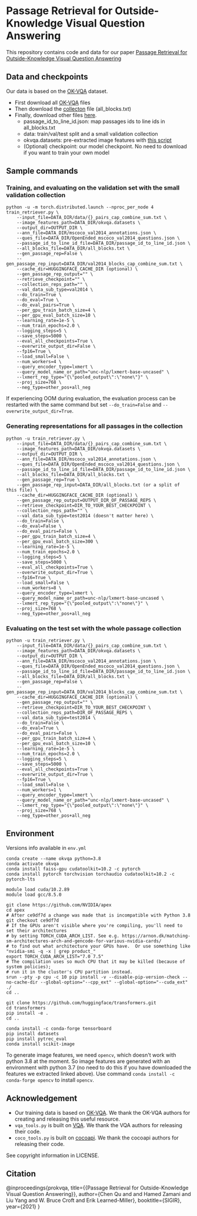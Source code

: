 # Passage Retrieval for Outside-Knowledge Visual Question Answering

This repository contains code and data for our paper [Passage Retrieval for Outside-Knowledge Visual Question Answering]()

## Data and checkpoints

Our data is based on the [OK-VQA](https://okvqa.allenai.org/index.html) dataset.
* First download all [OK-VQA](https://okvqa.allenai.org/index.html) files
* Then download the [collecton](https://ciir.cs.umass.edu/downloads/ORConvQA/all_blocks.txt.gz) file (all_blocks.txt)
* Finally, download other files [here](https://ciir.cs.umass.edu/downloads/okvqa/). 
    * passage_id_to_line_id.json: map passages ids to line ids in all_blocks.txt
    * data: train/val/test split and a small validation collection
    * okvqa.datasets: pre-extracted image features with [this script](https://github.com/huggingface/transformers/blob/master/examples/research_projects/lxmert/extracting_data.py)
    * (Optional) checkpoint: our model checkpoint. No need to download if you want to train your own model

## Sample commands

### Training, and evaluating on the validation set with the small validation collection
```
python -u -m torch.distributed.launch --nproc_per_node 4 train_retriever.py \
    --input_file=DATA_DIR/data/{}_pairs_cap_combine_sum.txt \
    --image_features_path=DATA_DIR/okvqa.datasets \
    --output_dir=OUTPUT_DIR \
    --ann_file=DATA_DIR/mscoco_val2014_annotations.json \
    --ques_file=DATA_DIR/OpenEnded_mscoco_val2014_questions.json \
    --passage_id_to_line_id_file=DATA_DIR/passage_id_to_line_id.json \
    --all_blocks_file=DATA_DIR/all_blocks.txt \
    --gen_passage_rep=False \
    --gen_passage_rep_input=DATA_DIR/val2014_blocks_cap_combine_sum.txt \
    --cache_dir=HUGGINGFACE_CACHE_DIR (optional) \
    --gen_passage_rep_output="" \
    --retrieve_checkpoint="" \
    --collection_reps_path="" \
    --val_data_sub_type=val2014 \
    --do_train=True \
    --do_eval=True \
    --do_eval_pairs=True \
    --per_gpu_train_batch_size=4 \
    --per_gpu_eval_batch_size=10 \
    --learning_rate=1e-5 \
    --num_train_epochs=2.0 \
    --logging_steps=5 \
    --save_steps=5000 \
    --eval_all_checkpoints=True \
    --overwrite_output_dir=False \
    --fp16=True \
    --load_small=False \
    --num_workers=4 \
    --query_encoder_type=lxmert \
    --query_model_name_or_path="unc-nlp/lxmert-base-uncased" \
    --lxmert_rep_type="{\"pooled_output\":\"none\"}" \
    --proj_size=768 \
    --neg_type=other_pos+all_neg
```

If experiencing OOM during evaluation, the evaluation process can be restarted with the same command but set `--do_train=False` and `--overwrite_output_dir=True`.

### Generating representations for all passages in the collection
```
python -u train_retriever.py \
    --input_file=DATA_DIR/data/{}_pairs_cap_combine_sum.txt \
    --image_features_path=DATA_DIR/okvqa.datasets \
    --output_dir=OUTPUT_DIR \
    --ann_file=DATA_DIR/mscoco_val2014_annotations.json \
    --ques_file=DATA_DIR/OpenEnded_mscoco_val2014_questions.json \
    --passage_id_to_line_id_file=DATA_DIR/passage_id_to_line_id.json \
    --all_blocks_file=DATA_DIR/all_blocks.txt \
    --gen_passage_rep=True \
    --gen_passage_rep_input=DATA_DIR/all_blocks.txt (or a split of this file) \
    --cache_dir=HUGGINGFACE_CACHE_DIR (optional) \
    --gen_passage_rep_output=OUTPUT_DIR_OF_PASSAGE_REPS \
    --retrieve_checkpoint=DIR_TO_YOUR_BEST_CHECKPOINT \
    --collection_reps_path="" \
    --val_data_sub_type=test2014 (doesn't matter here) \
    --do_train=False \
    --do_eval=False \
    --do_eval_pairs=False \
    --per_gpu_train_batch_size=4 \
    --per_gpu_eval_batch_size=300 \
    --learning_rate=1e-5 \
    --num_train_epochs=2.0 \
    --logging_steps=5 \
    --save_steps=5000 \
    --eval_all_checkpoints=True \
    --overwrite_output_dir=True \
    --fp16=True \
    --load_small=False \
    --num_workers=8 \
    --query_encoder_type=lxmert \
    --query_model_name_or_path=unc-nlp/lxmert-base-uncased \
    --lxmert_rep_type="{\"pooled_output\":\"none\"}" \
    --proj_size=768 \
    --neg_type=other_pos+all_neg
```

### Evaluating on the test set with the whole passage collection
```
python -u train_retriever.py \
    --input_file=DATA_DIR/data/{}_pairs_cap_combine_sum.txt \
    --image_features_path=DATA_DIR/okvqa.datasets \
    --output_dir=OUTPUT_DIR \
    --ann_file=DATA_DIR/mscoco_val2014_annotations.json \
    --ques_file=DATA_DIR/OpenEnded_mscoco_val2014_questions.json \
    --passage_id_to_line_id_file=DATA_DIR/passage_id_to_line_id.json \
    --all_blocks_file=DATA_DIR/all_blocks.txt \
    --gen_passage_rep=False \
    --gen_passage_rep_input=DATA_DIR/val2014_blocks_cap_combine_sum.txt \
    --cache_dir=HUGGINGFACE_CACHE_DIR (optional) \
    --gen_passage_rep_output="" \
    --retrieve_checkpoint=DIR_TO_YOUR_BEST_CHECKPOINT \
    --collection_reps_path=DIR_OF_PASSAGE_REPS \
    --val_data_sub_type=test2014 \
    --do_train=False \
    --do_eval=True \
    --do_eval_pairs=False \
    --per_gpu_train_batch_size=4 \
    --per_gpu_eval_batch_size=10 \
    --learning_rate=1e-5 \
    --num_train_epochs=2.0 \
    --logging_steps=5 \
    --save_steps=5000 \
    --eval_all_checkpoints=True \
    --overwrite_output_dir=True \
    --fp16=True \
    --load_small=False \
    --num_workers=1 \
    --query_encoder_type=lxmert \
    --query_model_name_or_path="unc-nlp/lxmert-base-uncased" \
    --lxmert_rep_type="{\"pooled_output\":\"none\"}" \
    --proj_size=768 \
    --neg_type=other_pos+all_neg
```


## Environment
Versions info available in `env.yml`

```
conda create --name okvqa python=3.8
conda activate okvqa
conda install faiss-gpu cudatoolkit=10.2 -c pytorch
conda install pytorch torchvision torchaudio cudatoolkit=10.2 -c pytorch-lts

module load cuda/10.2.89
module load gcc/8.5.0

git clone https://github.com/NVIDIA/apex
cd apex
# After ce9df7d a change was made that is incompatible with Python 3.8
git checkout ce9df7d
# If the GPUs aren't visible where you're compiling, you'll need to set their architectures
# by setting TORCH_CUDA_ARCH_LIST. See e.g. https://arnon.dk/matching-sm-architectures-arch-and-gencode-for-various-nvidia-cards/
# to find out what architecture your GPUs have.  Or use something like "nvidia-smi -q -x | grep product_"
export TORCH_CUDA_ARCH_LIST="7.0 7.5"
# The compilation uses so much CPU that it may be killed (because of system policies);
# run it in the cluster's CPU partition instead.
srun --pty -p cpu -c 10 pip install -v --disable-pip-version-check --no-cache-dir --global-option="--cpp_ext" --global-option="--cuda_ext" ./
cd ..

git clone https://github.com/huggingface/transformers.git
cd transformers
pip install -e .
cd ..

conda install -c conda-forge tensorboard
pip install datasets
pip install pytrec_eval
conda install scikit-image
```

To generate image features, we need `opencv`, which doesn't work with python 3.8 at the moment. So image features are generated with an environment with python 3.7 (no need to do this if you have downloaded the features we extracted linked above). Use command `conda install -c conda-forge opencv` to install `opencv`.

## Acknowledgement
* Our training data is based on [OK-VQA](https://okvqa.allenai.org/index.html). We thank the OK-VQA authors for creating and releasing this useful resource.  
* `vqa_tools.py` is built on [VQA](https://github.com/GT-Vision-Lab/VQA). We thank the VQA authors for releasing their code.  
* `coco_tools.py` is built on [cocoapi](https://github.com/cocodataset/cocoapi). We thank the cocoapi authors for releasing their code.  

See copyright information in LICENSE.

## Citation
@inproceedings{prokvqa,
  title={{Passage Retrieval for Outside-Knowledge Visual Question Answering}},
  author={Chen Qu and and Hamed Zamani and Liu Yang and W. Bruce Croft and Erik Learned-Miller},
  booktitle={SIGIR},
  year={2021}
}
